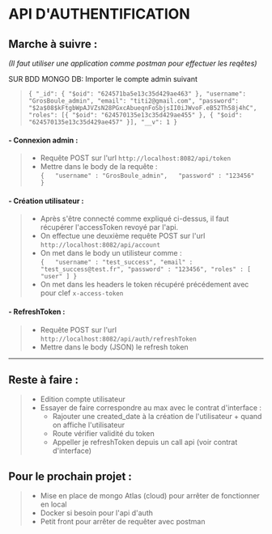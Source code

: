 # API D'AUTHENTIFICATION

## Marche à suivre :
*(Il faut utiliser une application comme postman pour effectuer les reqêtes)*

SUR BDD MONGO DB:
Importer le compte admin suivant 
>`{
    "_id": {
        "$oid": "624571ba5e13c35d429ae463"
    },
    "username": "GrosBoule_admin",
    "email": "titi2@gmail.com",
    "password": "$2a$08$kFtgbWpAJVZsN28PGxcAbueqnFoSbjsII0iJWvoF.eB52Th58j4hC",
    "roles": [{
        "$oid": "624570135e13c35d429ae455"
    }, {
        "$oid": "624570135e13c35d429ae457"
    }],
    "__v": 1
}`

#### - Connexion admin :
>- Requête POST sur l'url `http://localhost:8082/api/token`
>- Mettre dans le body de la requête :  
>`{  
    "username" : "GrosBoule_admin",  
    "password" : "123456"  
}`

#### - Création utilisateur :
>- Après s'être connecté comme expliqué ci-dessus, il faut récupérer l'accessToken revoyé par l'api.
>- On effectue une deuxième requête POST sur l'url `http://localhost:8082/api/account`
>- On met dans le body un utilisteur comme :  
>`
{  
  "username" : "test_success",
    "email" : "test_success@test.fr",
    "password" : "123456",
    "roles" : [
        "user"
    ]
}  
`
>- On met dans les headers le token récupéré précédement avec pour clef `x-access-token`

#### - RefreshToken :
>- Requête POST sur l'url `http://localhost:8082/api/auth/refreshToken`
>- Mettre dans le body (JSON) le refresh token


-----------------

## Reste à faire :

>- Edition compte utilisateur
>- Essayer de faire correspondre au max avec le contrat d'interface :
>   - Rajouter une created_date à la création de l'utilisateur + quand on affiche l'utilisateur
>   - Route vérifier validité du token
>   - Appeller je refreshToken depuis un call api (voir contrat d'interface)
>

## Pour le prochain projet :

>- Mise en place de mongo Atlas (cloud) pour arrêter de fonctionner en local
>- Docker si besoin pour l'api d'auth
>- Petit front pour arrêter de requêter avec postman
